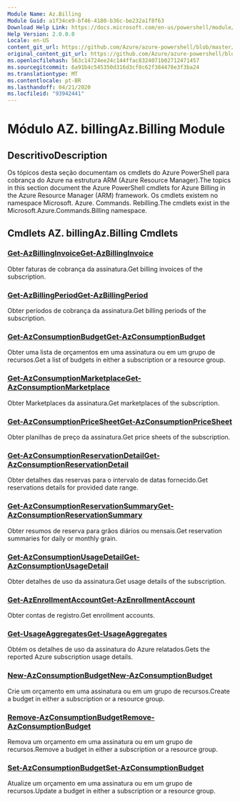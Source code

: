 ```yaml
---
Module Name: Az.Billing
Module Guid: a1f34ce9-bf46-4180-b36c-be232a1f8f63
Download Help Link: https://docs.microsoft.com/en-us/powershell/module/az.billing
Help Version: 2.0.0.0
Locale: en-US
content_git_url: https://github.com/Azure/azure-powershell/blob/master/src/Billing/Billing/help/Az.Billing.md
original_content_git_url: https://github.com/Azure/azure-powershell/blob/master/src/Billing/Billing/help/Az.Billing.md
ms.openlocfilehash: 563c14724ee24c144ffac8324071b02712471457
ms.sourcegitcommit: 6a91b4c545350d316d3cf8c62f384478e3f3ba24
ms.translationtype: MT
ms.contentlocale: pt-BR
ms.lasthandoff: 04/21/2020
ms.locfileid: "93942441"
---
```

# <span data-ttu-id="92a10-101">Módulo AZ. billing</span><span class="sxs-lookup"><span data-stu-id="92a10-101">Az.Billing Module</span></span>
## <span data-ttu-id="92a10-102">Descritivo</span><span class="sxs-lookup"><span data-stu-id="92a10-102">Description</span></span>
<span data-ttu-id="92a10-103">Os tópicos desta seção documentam os cmdlets do Azure PowerShell para cobrança do Azure na estrutura ARM (Azure Resource Manager).</span><span class="sxs-lookup"><span data-stu-id="92a10-103">The topics in this section document the Azure PowerShell cmdlets for Azure Billing in the Azure Resource Manager (ARM) framework.</span></span> <span data-ttu-id="92a10-104">Os cmdlets existem no namespace Microsoft. Azure. Commands. Rebilling.</span><span class="sxs-lookup"><span data-stu-id="92a10-104">The cmdlets exist in the Microsoft.Azure.Commands.Billing namespace.</span></span>

## <span data-ttu-id="92a10-105">Cmdlets AZ. billing</span><span class="sxs-lookup"><span data-stu-id="92a10-105">Az.Billing Cmdlets</span></span>
### [<span data-ttu-id="92a10-106">Get-AzBillingInvoice</span><span class="sxs-lookup"><span data-stu-id="92a10-106">Get-AzBillingInvoice</span></span>](Get-AzBillingInvoice.md)
<span data-ttu-id="92a10-107">Obter faturas de cobrança da assinatura.</span><span class="sxs-lookup"><span data-stu-id="92a10-107">Get billing invoices of the subscription.</span></span>

### [<span data-ttu-id="92a10-108">Get-AzBillingPeriod</span><span class="sxs-lookup"><span data-stu-id="92a10-108">Get-AzBillingPeriod</span></span>](Get-AzBillingPeriod.md)
<span data-ttu-id="92a10-109">Obter períodos de cobrança da assinatura.</span><span class="sxs-lookup"><span data-stu-id="92a10-109">Get billing periods of the subscription.</span></span>

### [<span data-ttu-id="92a10-110">Get-AzConsumptionBudget</span><span class="sxs-lookup"><span data-stu-id="92a10-110">Get-AzConsumptionBudget</span></span>](Get-AzConsumptionBudget.md)
<span data-ttu-id="92a10-111">Obter uma lista de orçamentos em uma assinatura ou em um grupo de recursos.</span><span class="sxs-lookup"><span data-stu-id="92a10-111">Get a list of budgets in either a subscription or a resource group.</span></span>

### [<span data-ttu-id="92a10-112">Get-AzConsumptionMarketplace</span><span class="sxs-lookup"><span data-stu-id="92a10-112">Get-AzConsumptionMarketplace</span></span>](Get-AzConsumptionMarketplace.md)
<span data-ttu-id="92a10-113">Obter Marketplaces da assinatura.</span><span class="sxs-lookup"><span data-stu-id="92a10-113">Get marketplaces of the subscription.</span></span>

### [<span data-ttu-id="92a10-114">Get-AzConsumptionPriceSheet</span><span class="sxs-lookup"><span data-stu-id="92a10-114">Get-AzConsumptionPriceSheet</span></span>](Get-AzConsumptionPriceSheet.md)
<span data-ttu-id="92a10-115">Obter planilhas de preço da assinatura.</span><span class="sxs-lookup"><span data-stu-id="92a10-115">Get price sheets of the subscription.</span></span>

### [<span data-ttu-id="92a10-116">Get-AzConsumptionReservationDetail</span><span class="sxs-lookup"><span data-stu-id="92a10-116">Get-AzConsumptionReservationDetail</span></span>](Get-AzConsumptionReservationDetail.md)
<span data-ttu-id="92a10-117">Obter detalhes das reservas para o intervalo de datas fornecido.</span><span class="sxs-lookup"><span data-stu-id="92a10-117">Get reservations details for provided date range.</span></span>

### [<span data-ttu-id="92a10-118">Get-AzConsumptionReservationSummary</span><span class="sxs-lookup"><span data-stu-id="92a10-118">Get-AzConsumptionReservationSummary</span></span>](Get-AzConsumptionReservationSummary.md)
<span data-ttu-id="92a10-119">Obter resumos de reserva para grãos diários ou mensais.</span><span class="sxs-lookup"><span data-stu-id="92a10-119">Get reservation summaries for daily or monthly grain.</span></span>

### [<span data-ttu-id="92a10-120">Get-AzConsumptionUsageDetail</span><span class="sxs-lookup"><span data-stu-id="92a10-120">Get-AzConsumptionUsageDetail</span></span>](Get-AzConsumptionUsageDetail.md)
<span data-ttu-id="92a10-121">Obter detalhes de uso da assinatura.</span><span class="sxs-lookup"><span data-stu-id="92a10-121">Get usage details of the subscription.</span></span>

### [<span data-ttu-id="92a10-122">Get-AzEnrollmentAccount</span><span class="sxs-lookup"><span data-stu-id="92a10-122">Get-AzEnrollmentAccount</span></span>](Get-AzEnrollmentAccount.md)
<span data-ttu-id="92a10-123">Obter contas de registro.</span><span class="sxs-lookup"><span data-stu-id="92a10-123">Get enrollment accounts.</span></span>

### [<span data-ttu-id="92a10-124">Get-UsageAggregates</span><span class="sxs-lookup"><span data-stu-id="92a10-124">Get-UsageAggregates</span></span>](Get-UsageAggregates.md)
<span data-ttu-id="92a10-125">Obtém os detalhes de uso da assinatura do Azure relatados.</span><span class="sxs-lookup"><span data-stu-id="92a10-125">Gets the reported Azure subscription usage details.</span></span>

### [<span data-ttu-id="92a10-126">New-AzConsumptionBudget</span><span class="sxs-lookup"><span data-stu-id="92a10-126">New-AzConsumptionBudget</span></span>](New-AzConsumptionBudget.md)
<span data-ttu-id="92a10-127">Crie um orçamento em uma assinatura ou em um grupo de recursos.</span><span class="sxs-lookup"><span data-stu-id="92a10-127">Create a budget in either a subscription or a resource group.</span></span>

### [<span data-ttu-id="92a10-128">Remove-AzConsumptionBudget</span><span class="sxs-lookup"><span data-stu-id="92a10-128">Remove-AzConsumptionBudget</span></span>](Remove-AzConsumptionBudget.md)
<span data-ttu-id="92a10-129">Remova um orçamento em uma assinatura ou em um grupo de recursos.</span><span class="sxs-lookup"><span data-stu-id="92a10-129">Remove a budget in either a subscription or a resource group.</span></span>

### [<span data-ttu-id="92a10-130">Set-AzConsumptionBudget</span><span class="sxs-lookup"><span data-stu-id="92a10-130">Set-AzConsumptionBudget</span></span>](Set-AzConsumptionBudget.md)
<span data-ttu-id="92a10-131">Atualize um orçamento em uma assinatura ou em um grupo de recursos.</span><span class="sxs-lookup"><span data-stu-id="92a10-131">Update a budget in either a subscription or a resource group.</span></span>


